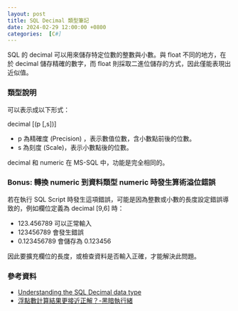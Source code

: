 ```yaml
---
layout: post
title: SQL Decimal 類型筆記
date: 2024-02-29 12:00:00 +0800
categories:  [C#]
--- 
```


SQL 的 decimal 可以用來儲存特定位數的整數與小數。與 float 不同的地方，在於 decimal 儲存精確的數字，而 float 則採取二進位儲存的方式，因此僅能表現出近似值。

### 類型說明

可以表示成以下形式：

decimal \[(p \[,s\])\]

- p 為精確度 (Precision) ，表示數值位數，含小數點前後的位數。
- s 為刻度 (Scale)，表示小數點後的位數。

decimal 和 numeric 在 MS-SQL 中，功能是完全相同的。

### Bonus: 轉換 numeric 到資料類型 numeric 時發生算術溢位錯誤

若在執行 SQL Script 時發生這項錯誤，可能是因為整數或小數的長度設定錯誤導致的，例如欄位定義為 decimal \[9,6\] 時：

- 123.456789 可以正常輸入
- 123456789 會發生錯誤
- 0.123456789 會儲存為 0.123456

因此要擴充欄位的長度，或檢查資料是否輸入正確，才能解決此問題。

### 參考資料

- [Understanding the SQL Decimal data type](https://www.sqlshack.com/understanding-sql-decimal-data-type/)
- [浮點數計算結果更接近正解？-黑暗執行緒](https://blog.darkthread.net/blog/float-vs-decimal-case/)